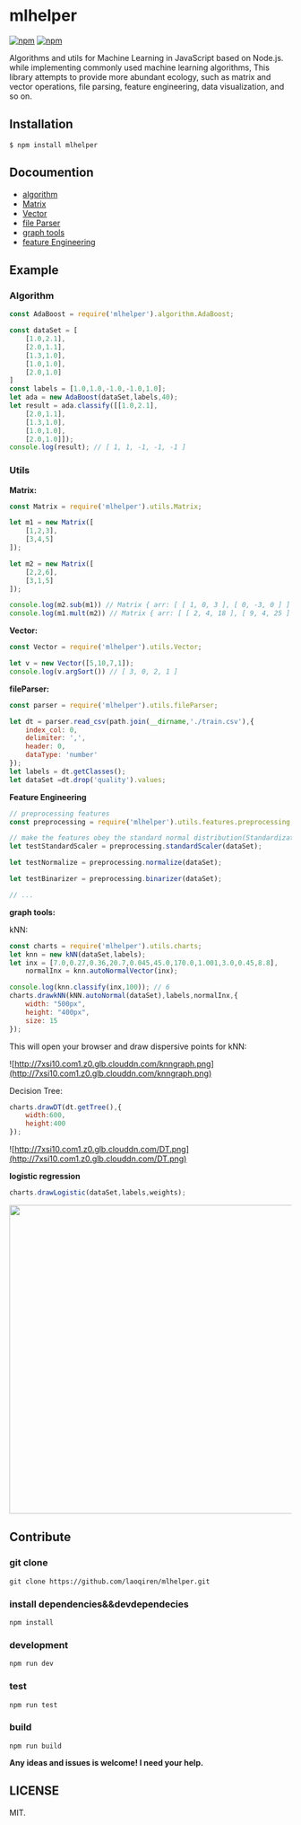 # mlhelper
[![npm](https://img.shields.io/npm/v/mlhelper.svg?style=flat-square)](https://github.com/laoqiren/mlhelper)
[![npm](https://img.shields.io/npm/l/mlhelper.svg?style=flat-square)](https://github.com/laoqiren/mlhelper)

Algorithms and utils for Machine Learning in JavaScript based on Node.js. while implementing commonly used machine learning algorithms, This library attempts to provide more abundant ecology, such as matrix and vector operations, file parsing, feature engineering, data visualization, and so on.

## Installation
```
$ npm install mlhelper
```

## Docoumention

* [algorithm](docs/algorithm.md)
* [Matrix](docs/Matrix.md)
* [Vector](docs/Vector.md)
* [file Parser](docs/fileParser.md)
* [graph tools](docs/graph.md)
* [feature Engineering](docs/features.md)

## Example

### Algorithm

```js
const AdaBoost = require('mlhelper').algorithm.AdaBoost;

const dataSet = [
    [1.0,2.1],
    [2.0,1.1],
    [1.3,1.0],
    [1.0,1.0],
    [2.0,1.0]
]
const labels = [1.0,1.0,-1.0,-1.0,1.0];
let ada = new AdaBoost(dataSet,labels,40);
let result = ada.classify([[1.0,2.1],
    [2.0,1.1],
    [1.3,1.0],
    [1.0,1.0],
    [2.0,1.0]]);
console.log(result); // [ 1, 1, -1, -1, -1 ]
```

### Utils

**Matrix:**
```js
const Matrix = require('mlhelper').utils.Matrix;

let m1 = new Matrix([
    [1,2,3],
    [3,4,5]
]);

let m2 = new Matrix([
    [2,2,6],
    [3,1,5]
]);

console.log(m2.sub(m1)) // Matrix { arr: [ [ 1, 0, 3 ], [ 0, -3, 0 ] ] }
console.log(m1.mult(m2)) // Matrix { arr: [ [ 2, 4, 18 ], [ 9, 4, 25 ] ] }
```

**Vector:**
```js
const Vector = require('mlhelper').utils.Vector;

let v = new Vector([5,10,7,1]);
console.log(v.argSort()) // [ 3, 0, 2, 1 ]
```

**fileParser:**
```js
const parser = require('mlhelper').utils.fileParser;

let dt = parser.read_csv(path.join(__dirname,'./train.csv'),{
    index_col: 0,
    delimiter: ',',
    header: 0,
    dataType: 'number'
});
let labels = dt.getClasses();
let dataSet =dt.drop('quality').values;
```

**Feature Engineering**
```js
// preprocessing features
const preprocessing = require('mlhelper').utils.features.preprocessing;

// make the features obey the standard normal distribution(Standardization)
let testStandardScaler = preprocessing.standardScaler(dataSet);

let testNormalize = preprocessing.normalize(dataSet);

let testBinarizer = preprocessing.binarizer(dataSet);

// ...
```

**graph tools:**

kNN:
```js
const charts = require('mlhelper').utils.charts;
let knn = new kNN(dataSet,labels);
let inx = [7.0,0.27,0.36,20.7,0.045,45.0,170.0,1.001,3.0,0.45,8.8],
    normalInx = knn.autoNormalVector(inx);

console.log(knn.classify(inx,100)); // 6
charts.drawkNN(kNN.autoNormal(dataSet),labels,normalInx,{
    width: "500px",
    height: "400px",
    size: 15
});
```
This will open your browser and draw dispersive points for kNN:

![http://7xsi10.com1.z0.glb.clouddn.com/knngraph.png](http://7xsi10.com1.z0.glb.clouddn.com/knngraph.png)

Decision Tree:
```js
charts.drawDT(dt.getTree(),{
    width:600,
    height:400
});
```
![http://7xsi10.com1.z0.glb.clouddn.com/DT.png](http://7xsi10.com1.z0.glb.clouddn.com/DT.png)

**logistic regression**
```js
charts.drawLogistic(dataSet,labels,weights);
```
<img src="http://7xsi10.com1.z0.glb.clouddn.com/logistic.png" width="550px"/>


## Contribute
### git clone 
```
git clone https://github.com/laoqiren/mlhelper.git
```
### install dependencies&&devdependecies
```
npm install
```

### development
```
npm run dev
```

### test
```
npm run test
```

### build
```
npm run build
```

**Any ideas and issues is welcome! I need your help.**
## LICENSE
MIT.

